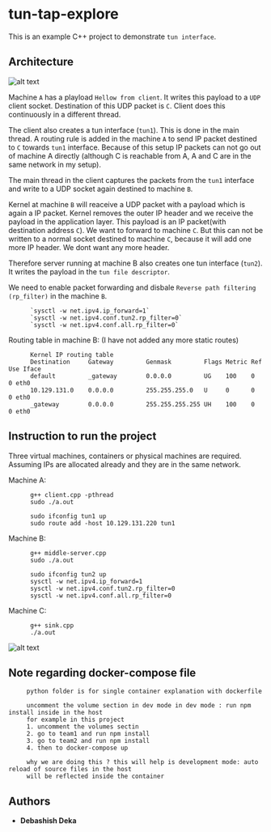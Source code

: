 # tun-tap-explore

This is an example C++ project to demonstrate `tun interface`.

## Architecture
![alt text](https://github.com/ddeka0/tun-tap-explore/blob/ddeka0-patch-1/tun-tap%20(3).png)

Machine `A` has a playload `Hellow from client`. It writes this payload to a `UDP` client socket. Destination of this UDP packet is `C`. Client does this continuously in a different thread.

The client also creates a tun interface (`tun1`). This is done in the main thread. A routing rule is added in the machine `A` to send IP packet destined to `C` towards `tun1` interface. Because of this setup IP packets can not go out of machine A directly (although C is reachable from A, A and C are in the same network in my setup).

The main thread in the client captures the packets from the `tun1` interface and write to a UDP socket again destined to machine `B`. 

Kernel at machine `B` will reaceive a UDP packet with a payload which is again a IP packet. Kernel removes the outer IP header and we receive the payload in the application layer. This payload is an IP packet(with destination address `C`). We want to forward to machine `C`. But this can not be written to a normal socket destined to machine `C`, because it will add one more IP header. We dont want any more header. 

Therefore server running at machine B also creates one tun interface (`tun2`). It writes the payload in the `tun file descriptor`. 

We need to enable packet forwarding and disbale `Reverse path filtering (rp_filter)` in the machine `B`.

          `sysctl -w net.ipv4.ip_forward=1`
          `sysctl -w net.ipv4.conf.tun2.rp_filter=0`
          `sysctl -w net.ipv4.conf.all.rp_filter=0`

Routing table in machine B: (I have not added any more static routes)
          
          Kernel IP routing table
          Destination     Gateway         Genmask         Flags Metric Ref    Use Iface
          default         _gateway        0.0.0.0         UG    100    0        0 eth0
          10.129.131.0    0.0.0.0         255.255.255.0   U     0      0        0 eth0
          _gateway        0.0.0.0         255.255.255.255 UH    100    0        0 eth0

## Instruction to run the project

Three virtual machines, containers or physical machines are required. Assuming IPs are allocated already and they are in the same network.

Machine A:
          
          g++ client.cpp -pthread
          sudo ./a.out
          
          sudo ifconfig tun1 up
          sudo route add -host 10.129.131.220 tun1
Machine B:

          g++ middle-server.cpp
          sudo ./a.out
          
          sudo ifconfig tun2 up
          sysctl -w net.ipv4.ip_forward=1
          sysctl -w net.ipv4.conf.tun2.rp_filter=0
          sysctl -w net.ipv4.conf.all.rp_filter=0
Machine C:
          
          g++ sink.cpp
          ./a.out
          
          
![alt text](https://github.com/ddeka0/msp/blob/master/images/Screenshot%20from%202019-03-11%2023-38-30.png)

## Note regarding docker-compose file
         python folder is for single container explanation with dockerfile
         
         uncomment the volume section in dev mode in dev mode : run npm install inside in the host
         for example in this project
         1. uncomment the volumes sectin
         2. go to team1 and run npm install
         3. go to team2 and run npm install
         4. then to docker-compose up
         
         why we are doing this ? this will help is development mode: auto reload of source files in the host 
         will be reflected inside the container


## Authors

* **Debashish Deka** 
